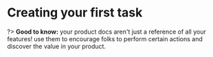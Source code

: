 # Creating your first task

?> **Good to know:** your product docs aren't just a reference of all your features! use them to encourage folks to perform certain actions and discover the value in your product.

